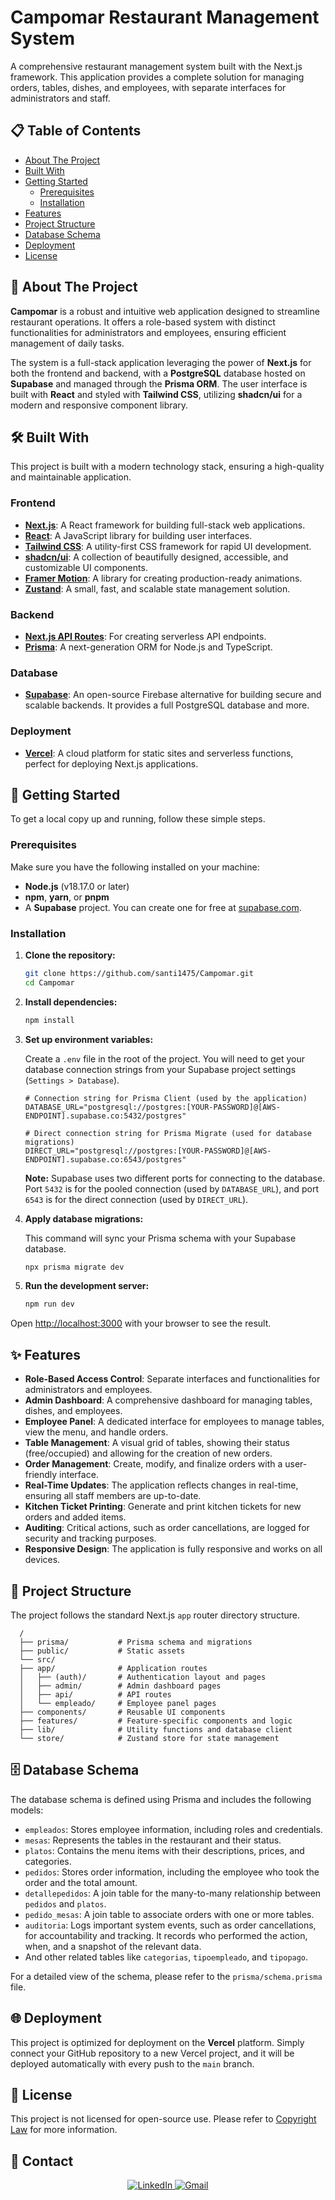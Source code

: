 # Campomar Restaurant Management System

A comprehensive restaurant management system built with the Next.js framework. This application provides a complete solution for managing orders, tables, dishes, and employees, with separate interfaces for administrators and staff.

## 📋 Table of Contents

- [About The Project](#about-the-project)
- [Built With](#built-with)
- [Getting Started](#getting-started)
  - [Prerequisites](#prerequisites)
  - [Installation](#installation)
- [Features](#features)
- [Project Structure](#project-structure)
- [Database Schema](#database-schema)
- [Deployment](#deployment)
- [License](#license)


## 📖 About The Project

**Campomar** is a robust and intuitive web application designed to streamline restaurant operations. It offers a role-based system with distinct functionalities for administrators and employees, ensuring efficient management of daily tasks.

The system is a full-stack application leveraging the power of **Next.js** for both the frontend and backend, with a **PostgreSQL** database hosted on **Supabase** and managed through the **Prisma ORM**. The user interface is built with **React** and styled with **Tailwind CSS**, utilizing **shadcn/ui** for a modern and responsive component library.


## 🛠️ Built With

This project is built with a modern technology stack, ensuring a high-quality and maintainable application.

### Frontend

- **[Next.js](https://nextjs.org/)**: A React framework for building full-stack web applications.
- **[React](https://reactjs.org/)**: A JavaScript library for building user interfaces.
- **[Tailwind CSS](https://tailwindcss.com/)**: A utility-first CSS framework for rapid UI development.
- **[shadcn/ui](https://ui.shadcn.com/)**: A collection of beautifully designed, accessible, and customizable UI components.
- **[Framer Motion](https://www.framer.com/motion/)**: A library for creating production-ready animations.
- **[Zustand](https://zustand-demo.pmnd.rs/)**: A small, fast, and scalable state management solution.

### Backend

- **[Next.js API Routes](https://nextjs.org/docs/api-routes/introduction)**: For creating serverless API endpoints.
- **[Prisma](https://www.prisma.io/)**: A next-generation ORM for Node.js and TypeScript.

### Database

- **[Supabase](https://supabase.com/)**: An open-source Firebase alternative for building secure and scalable backends. It provides a full PostgreSQL database and more.

### Deployment

- **[Vercel](https://vercel.com/)**: A cloud platform for static sites and serverless functions, perfect for deploying Next.js applications.


## 🚀 Getting Started

To get a local copy up and running, follow these simple steps.

### Prerequisites

Make sure you have the following installed on your machine:

- **Node.js** (v18.17.0 or later)
- **npm**, **yarn**, or **pnpm**
- A **Supabase** project. You can create one for free at [supabase.com](https://supabase.com/).

### Installation

1.  **Clone the repository:**

    ```sh
    git clone https://github.com/santi1475/Campomar.git
    cd Campomar
    ```
2.  **Install dependencies:**

    ```sh
    npm install
    ```
3.  **Set up environment variables:**

    Create a `.env` file in the root of the project. You will need to get your database connection strings from your Supabase project settings (`Settings > Database`).

    ```env
    # Connection string for Prisma Client (used by the application)
    DATABASE_URL="postgresql://postgres:[YOUR-PASSWORD]@[AWS-ENDPOINT].supabase.co:5432/postgres"

    # Direct connection string for Prisma Migrate (used for database migrations)
    DIRECT_URL="postgresql://postgres:[YOUR-PASSWORD]@[AWS-ENDPOINT].supabase.co:6543/postgres"
    ```
    **Note:** Supabase uses two different ports for connecting to the database. Port `5432` is for the pooled connection (used by `DATABASE_URL`), and port `6543` is for the direct connection (used by `DIRECT_URL`).

4.  **Apply database migrations:**

    This command will sync your Prisma schema with your Supabase database.

    ```sh
    npx prisma migrate dev
    ```
5.  **Run the development server:**

    ```sh
    npm run dev
    ```

Open [http://localhost:3000](http://localhost:3000) with your browser to see the result.


## ✨ Features

- **Role-Based Access Control**: Separate interfaces and functionalities for administrators and employees.
- **Admin Dashboard**: A comprehensive dashboard for managing tables, dishes, and employees.
- **Employee Panel**: A dedicated interface for employees to manage tables, view the menu, and handle orders.
- **Table Management**: A visual grid of tables, showing their status (free/occupied) and allowing for the creation of new orders.
- **Order Management**: Create, modify, and finalize orders with a user-friendly interface.
- **Real-Time Updates**: The application reflects changes in real-time, ensuring all staff members are up-to-date.
- **Kitchen Ticket Printing**: Generate and print kitchen tickets for new orders and added items.
- **Auditing**: Critical actions, such as order cancellations, are logged for security and tracking purposes.
- **Responsive Design**: The application is fully responsive and works on all devices.


## 📂 Project Structure

The project follows the standard Next.js `app` router directory structure.

      /
      ├── prisma/           # Prisma schema and migrations
      ├── public/           # Static assets
      └── src/
      ├── app/              # Application routes
      │   ├── (auth)/       # Authentication layout and pages
      │   ├── admin/        # Admin dashboard pages
      │   ├── api/          # API routes
      │   └── empleado/     # Employee panel pages
      ├── components/       # Reusable UI components
      ├── features/         # Feature-specific components and logic
      ├── lib/              # Utility functions and database client
      └── store/            # Zustand store for state management

## 🗄️ Database Schema

The database schema is defined using Prisma and includes the following models:

-   `empleados`: Stores employee information, including roles and credentials.
-   `mesas`: Represents the tables in the restaurant and their status.
-   `platos`: Contains the menu items with their descriptions, prices, and categories.
-   `pedidos`: Stores order information, including the employee who took the order and the total amount.
-   `detallepedidos`: A join table for the many-to-many relationship between `pedidos` and `platos`.
-   `pedido_mesas`: A join table to associate orders with one or more tables.
-   `auditoria`: Logs important system events, such as order cancellations, for accountability and tracking. It records who performed the action, when, and a snapshot of the relevant data.
-   And other related tables like `categorias`, `tipoempleado`, and `tipopago`.

For a detailed view of the schema, please refer to the `prisma/schema.prisma` file.


## 🌐 Deployment

This project is optimized for deployment on the **Vercel** platform. Simply connect your GitHub repository to a new Vercel project, and it will be deployed automatically with every push to the `main` branch.

## 📜 License

This project is not licensed for open-source use. Please refer to [Copyright Law](https://github.com/santi1475/Campomar/blob/8a532fdf84a216bbe95df60548c16da7deba6de1/LICENSE) for more information.

## 📨 Contact

<div align="center">

<a href="https://www.linkedin.com/in/santiago-g-v/">
  <img src="https://img.shields.io/badge/LinkedIn-0A66C2?style=for-the-badge&logo=linkedin&logoColor=white" alt="LinkedIn"/>
</a>
<a href="mailto:santiguz1475@gmail.com">
  <img src="https://img.shields.io/badge/Gmail-D14836?style=for-the-badge&logo=gmail&logoColor=white" alt="Gmail"/>
</a>

</div>
